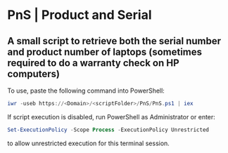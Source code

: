 # PnS   | Product and Serial
## A small script to retrieve both the serial number and product number of laptops (sometimes required to do a warranty check on HP computers)

To use, paste the following command into PowerShell:
```powershell
iwr -useb https://<Domain>/<scriptFolder>/PnS/PnS.ps1 | iex
```
If script execution is disabled, run PowerShell as Administrator or enter: 
```powershell
Set-ExecutionPolicy -Scope Process -ExecutionPolicy Unrestricted
```
to allow unrestricted execution for this terminal session.